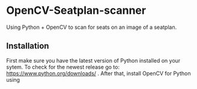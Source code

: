 # OpenCV-Seatplan-scanner
Using Python + OpenCV to scan for seats on an image of a seatplan.
## Installation
First make sure you have the latest version of Python installed on your sytem. To check for the newest release go to: https://www.python.org/downloads/ .
After that, install OpenCV for Python using
